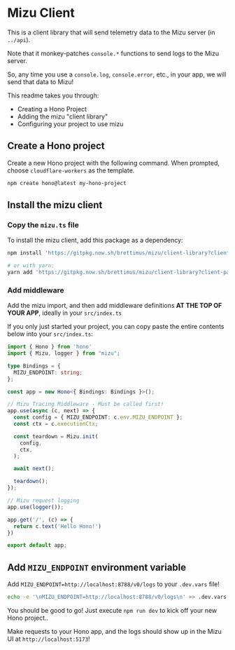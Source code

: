 # Mizu Client

This is a client library that will send telemetry data to the Mizu server (in `../api`).

Note that it monkey-patches `console.*` functions to send logs to the Mizu server.

So, any time you use a `console.log`, `console.error`, etc., in your app, we will send that data to Mizu!

This readme takes you through:

- Creating a Hono Project
- Adding the mizu "client library"
- Configuring your project to use mizu

## Create a Hono project

Create a new Hono project with the following command. When prompted, choose `cloudflare-workers` as the template.

```sh
npm create hono@latest my-hono-project
```

## Install the mizu client

### Copy the `mizu.ts` file
To install the mizu client, add this package as a dependency:

``` bash
npm install 'https://gitpkg.now.sh/brettimus/mizu/client-library?client-package-refactor'

# or with yarn:
yarn add 'https://gitpkg.now.sh/brettimus/mizu/client-library?client-package-refactor'
```

### Add middleware

Add the mizu import, and then add middleware definitions **AT THE TOP OF YOUR APP**, ideally in your `src/index.ts`

If you only just started your project, you can copy paste the entire contents below into your `src/index.ts`:

```ts
import { Hono } from 'hono'
import { Mizu, logger } from "mizu";

type Bindings = {
  MIZU_ENDPOINT: string;
};

const app = new Hono<{ Bindings: Bindings }>();

// Mizu Tracing Middleware - Must be called first!
app.use(async (c, next) => {
  const config = { MIZU_ENDPOINT: c.env.MIZU_ENDPOINT };
  const ctx = c.executionCtx;

  const teardown = Mizu.init(
    config,
    ctx,
  );

  await next();

  teardown();
});

// Mizu request logging
app.use(logger());

app.get('/', (c) => {
  return c.text('Hello Hono!')
})

export default app;
```

## Add `MIZU_ENDPOINT` environment variable

Add `MIZU_ENDPOINT=http://localhost:8788/v0/logs` to your `.dev.vars` file!

```sh
echo -e '\nMIZU_ENDPOINT=http://localhost:8788/v0/logs\n' >> .dev.vars
```

You should be good to go! Just execute `npm run dev` to kick off your new Hono project..

Make requests to your Hono app, and the logs should show up in the Mizu UI at `http://localhost:5173`!
